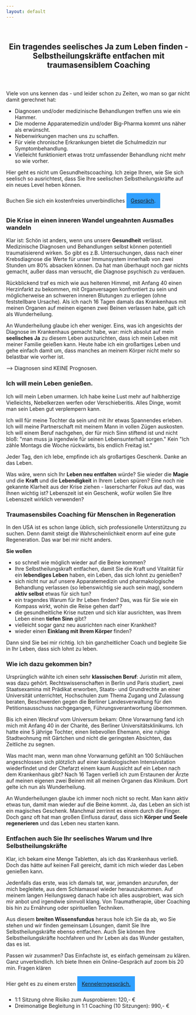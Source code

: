 ```yaml
---
layout: default
---
```

<br/>
<img src="/assets/images/2024-02-27-Traumasensible Begleitung.jpg" alt="" style="max-width:100%"/>

<header>
	<h2>Ein tragendes seelisches Ja zum Leben finden - Selbstheilungskräfte entfachen mit traumasensiblem Coaching</h2>
	</header>

Viele von uns kennen das - und leider schon zu Zeiten, wo man so gar nicht damit gerechnet hat: 
- Diagnosen und/oder medizinische Behandlungen treffen uns wie ein Hammer.
- Die moderne Apparatemedizin und/oder Big-Pharma kommt uns näher als erwünscht.
- Nebenwirkungen machen uns zu schaffen.
- Für viele chronische Erkrankungen bietet die Schulmedizin nur Symptombehandlung. 
- Vielleicht funktioniert etwas trotz umfassender Behandlung nicht mehr so wie vorher. 

Hier geht es nicht um Gesundheitscoaching. Ich zeige Ihnen, wie Sie sich seelisch so ausrichtest, dass Sie Ihre seelischen Selbstheilungskräfte auf ein neues Level heben können.

Buchen Sie sich ein kostenfreies unverbindliches
<span style='display:inline-block;padding:12px;background:#30A0ff'>
[Gespräch](https://traumatherapie.youcanbook.me).
</span>


### Die Krise in einen inneren Wandel ungeahnten Ausmaßes wandeln
Klar ist: Schön ist anders, wenn uns unsere **Gesundheit** verlässt. Medizinische Diagnosen und Behandlungen selbst können potentiell traumatisierend wirken. So gibt es z.B. Untersuchungen, dass nach einer Krebsdiagnose die Werte für unser Immunsystem innerhalb von zwei Stunden um 80% absacken können. Da hat man überhaupt noch gar nichts gemacht, außer dass man versucht, die Diagnose psychisch zu verdauen. 

Rückblickend traf es mich wie aus heiteren Himmel, mit Anfang 40 einen Herzinfarkt zu bekommen, mit Organversagen konfrontiert zu sein und möglicherweise an schweren inneren Blutungen zu erliegen (ohne feststellbare Ursache). Als ich nach 16 Tagen damals das Krankenhaus mit meinen Organen auf meinen eigenen zwei Beinen verlassen habe, galt ich als Wunderheilung. 

An Wunderheilung glaube ich eher weniger. Eins, was ich angesichts der Diagnose im Krankenhaus gemacht habe, war: mich absolut auf mein **seelisches Ja** zu diesem Leben auszurichten, dass ich mein Leben mit meiner Familie geießen kann. Heute habe ich ein großartiges Leben und gehe einfach damit um, dass manches an meinem Körper nicht mehr so belastbar wie vorher ist. 

--> Diagnosen sind KEINE Prognosen. 

### Ich will mein Leben genießen. 
Ich will mein Leben umarmen. Ich habe keine Lust mehr auf halbherzige Vielleichts, Nebelkerzen werfen oder Verschieberitis. Alles Dinge, womit man sein Leben gut verplempern kann. 

Ich will für meine Tochter da sein und mit ihr etwas Spannendes erleben. Ich will meine Partnerschaft mit meinem Mann in vollen Zügen auskosten. Ich will einem Beruf nachgehen, der für mich Sinn stiftend ist und nicht bloß: "man muss ja irgendwie für seinen Lebensunterhalt sorgen." Kein "Ich zähle Montags die Woche rückwärts, bis endlich Freitag ist."

Jeder Tag, den ich lebe, empfinde ich als großartiges Geschenk. Danke an das Leben. 

Was wäre, wenn sich Ihr **Leben neu entfalten** würde? Sie wieder die **Magie** und die **Kraft** und die **Lebendigkeit** in Ihrem Leben spüren? Eine noch nie gekannte Klarheit aus der Krise ziehen - laserscharfer Fokus auf das, was Ihnen wichtig ist? Lebenszeit ist ein Geschenk, wofür wollen Sie Ihre Lebenszeit wirklich verwenden?

### Traumasensbiles Coaching für Menschen in Regeneration
In den USA ist es schon lange üblich, sich professionelle Unterstützung zu suchen. Denn damit steigt die Wahrscheinlichkeit enorm auf eine gute Regeneration. Das war bei mir nicht anders. 

**Sie wollen** 
- so schnell wie möglich wieder auf die Beine kommen?
- Ihre Selbstheilungskraft entfachen, damit Sie die Kraft und Vitalität für ein **lebendiges Leben** haben, ein Leben, das sich lohnt zu genießen?
- sich nicht nur auf unsere Apparatemedizin und pharmakologische Behandlung verlassen (so lebenswichtig sie auch sein mag), sondern **aktiv selbst** etwas für sich tun?
- ein tragendes Warum für Ihr Leben finden? Das, was für Sie wie ein Kompass wirkt, wohin die Reise gehen darf?  
- die gesundheitliche Krise nutzen und sich klar ausrichten, was Ihrem Leben einen **tiefen Sinn** gibt?
- vielleicht sogar ganz neu ausrichten nach einer Krankheit?
- wieder einen **Einklang mit Ihrem Körper** finden? 

Dann sind Sie bei mir richtig. Ich bin ganzheitlicher Coach und begleite Sie in Ihr Leben, dass sich lohnt zu leben. 

### Wie ich dazu gekommen bin?
Ursprünglich wählte ich einen sehr **klassischen Beruf**: Juristin mit allem, was dazu gehört. Rechtswissenschaften in Berlin und Paris studiert, zwei Staatsexamina mit Prädikat erworben, Staats- und Grundrechte an einer Universität unterrichtet, Hochschulen zum Thema Zugang und Zulassung beraten, Beschwerden gegen die Berliner Landesverwaltung für den Petitionsausschuss nachgegangen, Führungsverantwortung übernommen.

Bis ich einen Weckruf vom Universum bekam: Ohne Vorwarnung fand ich mich mit Anfang 40 in der Charité, des Berliner Universitätsklinikums. Ich hatte eine 5 jährige Tochter, einen liebevollen Ehemann, eine ruhige Stadtwohnung mit Gärtchen und nicht die geringsten Absichten, das Zeitliche zu segnen. 

Was macht man, wenn man ohne Vorwarnung gefühlt an 100 Schläuchen angeschlossen sich plötzlich auf einer kardiologischen Intensivstation wiederfindet und der Chefarzt einem kaum Aussicht auf ein Leben nach dem Krankenhaus gibt? Nach 16 Tagen verließ ich zum Erstaunen der Ärzte auf meinen eigenen zwei Beinen mit all meinen Organen das Klinikum. Dort gelte ich nun als Wunderheilung. 

An Wunderheilungen glaube ich immer noch nicht so recht. Man kann aktiv etwas tun, damit man wieder auf die Beine kommt. Ja, das Leben an sich ist ein magisches Geschenk. Manchmal zerrinnt es einem durch die Finger. Doch ganz oft hat man großen Einfluss darauf, dass sich **Körper und Seele regenerieren** und das Leben neu starten kann. 

### Entfachen auch Sie Ihr seelisches Warum und Ihre Selbstheilungskräfte
Klar, ich bekam eine Menge Tabletten, als ich das Krankenhaus verließ. Doch das hätte auf keinen Fall gereicht, damit ich mich wieder das Leben genießen kann. 

Jedenfalls das erste, was ich damals tat, war, jemanden anzurufen, der mich begleitete, aus dem Schlamassel wieder herauszukommen. Auf meinem langen Heilungsweg danach habe ich alles ausprobiert, was sich mir anbot und irgendwie sinnvoll klang. Von Traumatherapie, über Coaching bis hin zu Ernährung oder spirituellen Techniken. 

Aus diesem **breiten Wissensfundus** heraus hole ich Sie da ab, wo Sie stehen und wir finden gemeinsam Lösungen, damit Sie Ihre Selbstheilungskräfte ebenso entfachen. Auch Sie können Ihre Selbstheilungskräfte hochfahren und Ihr Leben als das Wunder gestalten, das es ist. 

Passen wir zusammen? Das Einfachste ist, es einfach gemeinsam zu klären. Ganz unverbindlich. Ich biete Ihnen ein Online-Gespräch auf zoom bis 20 min. Fragen klären 

Hier geht es zu einem ersten 
<span style='display:inline-block;padding:12px;background:#30A0ff'>
[Kennelerngespräch.](https://traumatherapie.youcanbook.me)
</span>

- 1:1 Sitzung ohne Risiko zum Ausprobieren: 120,- €
- Dreimonatige Begleitung in 1:1 Coaching (10 Sitzungen): 990,- € 










  

